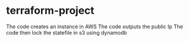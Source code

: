 # terraform-project
The code creates an instance in AWS 
The code outputs the public Ip
The code then lock the statefile in s3 using dynamodb
